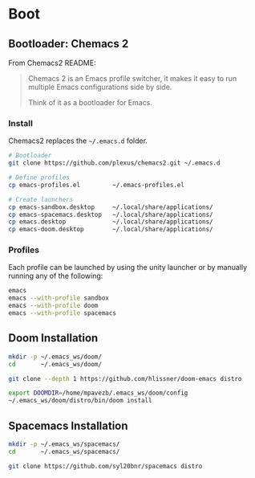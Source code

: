 # Boot

## Bootloader: Chemacs 2

From Chemacs2 README:
> Chemacs 2 is an Emacs profile switcher, it makes it easy to run multiple Emacs configurations side by side.
>
> Think of it as a bootloader for Emacs.


### Install

Chemacs2 replaces the `~/.emacs.d` folder.

```bash
# Bootloader
git clone https://github.com/plexus/chemacs2.git ~/.emacs.d

# Define profiles
cp emacs-profiles.el         ~/.emacs-profiles.el

# Create launchers
cp emacs-sandbox.desktop     ~/.local/share/applications/
cp emacs-spacemacs.desktop   ~/.local/share/applications/
cp emacs.desktop             ~/.local/share/applications/
cp emacs-doom.desktop        ~/.local/share/applications/
```

### Profiles

Each profile can be launched by using the unity launcher or by manually running any of the following:

```bash
emacs
emacs --with-profile sandbox
emacs --with-profile doom
emacs --with-profile spacemacs
```

## Doom Installation

```bash
mkdir -p ~/.emacs_ws/doom/
cd       ~/.emacs_ws/doom/

git clone --depth 1 https://github.com/hlissner/doom-emacs distro

export DOOMDIR=/home/mpavezb/.emacs_ws/doom/config
~/.emacs_ws/doom/distro/bin/doom install
```

## Spacemacs Installation

```bash
mkdir -p ~/.emacs_ws/spacemacs/
cd       ~/.emacs_ws/spacemacs/

git clone https://github.com/syl20bnr/spacemacs distro
```